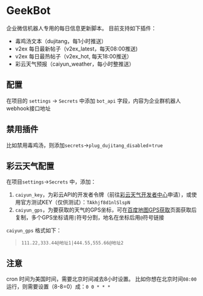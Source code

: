 # GeekBot

企业微信机器人专用的每日信息更新脚本。
目前支持如下插件：
- 毒鸡汤文本（dujitang，每1小时推送）
- v2ex 每日最新帖子（v2ex_latest，每天08:00推送)
- v2ex 每日最热帖子（v2ex_hot, 每天18:00推送）
- 彩云天气预报（caiyun_weather，每小时整推送）

## 配置
在项目的 `settings` -> `Secrets` 中添加 `bot_api` 字段，内容为企业群机器人webhook接口地址

## 禁用插件
比如禁用毒鸡汤，则添加`secrets`->`plug_dujitang_disabled`=`true`

## 彩云天气配置
在项目`settings`->`Secrets` 中，添加：
1. `caiyun_key`，为彩云API的开发者令牌（前往[彩云天气开发者中心](https://dashboard.caiyunapp.com/)申请），或使用官方测试KEY（仅供测试）：`TAkhjf8d1nlSlspN`
2. `caiyun_gps`，为要获取的天气的GPS坐标，可在[百度地图GPS获取](https://api.map.baidu.com/lbsapi/getpoint/index.html)页面获取后复制，多个GPS坐标请用`|`符号分割，地名在坐标后用`@`符号链接

`caiyun_gps` 格式如下：
> `111.22,333.44@地址1|444.55,555.66@地址2`


## 注意
cron 时间为美国时间，需要北京时间减去8小时设置。
比如你想在北京时间`08:00`运行，则需要设置（8-8=0）成：`0 0 * * *`

